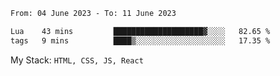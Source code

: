 <!--START_SECTION:waka-->

```txt
From: 04 June 2023 - To: 11 June 2023

Lua    43 mins         ████████████████████▓░░░░   82.65 %
tags   9 mins          ████▒░░░░░░░░░░░░░░░░░░░░   17.35 %
```

<!--END_SECTION:waka-->
My Stack: `HTML, CSS, JS, React`
